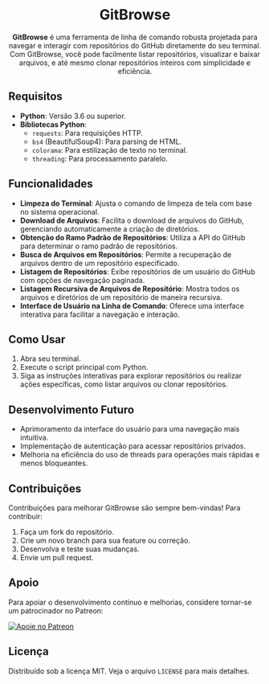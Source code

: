 <div align="center">
    <h1>GitBrowse</h1>
    <p text-align= "justify"><strong>GitBrowse</strong> é uma ferramenta de linha de comando robusta projetada para navegar e interagir com repositórios do GitHub diretamente do seu terminal. Com GitBrowse, você pode facilmente listar repositórios, visualizar e baixar arquivos, e até mesmo clonar repositórios inteiros com simplicidade e eficiência.</p>
</div>

<h2>Requisitos</h2>
<ul>
    <li><strong>Python</strong>: Versão 3.6 ou superior.</li>
    <li><strong>Bibliotecas Python</strong>:
        <ul>
            <li><code>requests</code>: Para requisições HTTP.</li>
            <li><code>bs4</code> (BeautifulSoup4): Para parsing de HTML.</li>
            <li><code>colorama</code>: Para estilização de texto no terminal.</li>
            <li><code>threading</code>: Para processamento paralelo.</li>
        </ul>
    </li>
</ul>

<h2>Funcionalidades</h2>
<ul>
    <li><strong>Limpeza do Terminal</strong>: Ajusta o comando de limpeza de tela com base no sistema operacional.</li>
    <li><strong>Download de Arquivos</strong>: Facilita o download de arquivos do GitHub, gerenciando automaticamente a criação de diretórios.</li>
    <li><strong>Obtenção do Ramo Padrão de Repositórios</strong>: Utiliza a API do GitHub para determinar o ramo padrão de repositórios.</li>
    <li><strong>Busca de Arquivos em Repositórios</strong>: Permite a recuperação de arquivos dentro de um repositório especificado.</li>
    <li><strong>Listagem de Repositórios</strong>: Exibe repositórios de um usuário do GitHub com opções de navegação paginada.</li>
    <li><strong>Listagem Recursiva de Arquivos de Repositório</strong>: Mostra todos os arquivos e diretórios de um repositório de maneira recursiva.</li>
    <li><strong>Interface de Usuário na Linha de Comando</strong>: Oferece uma interface interativa para facilitar a navegação e interação.</li>
</ul>

<h2>Como Usar</h2>
<ol>
    <li>Abra seu terminal.</li>
    <li>Execute o script principal com Python.</li>
    <li>Siga as instruções interativas para explorar repositórios ou realizar ações específicas, como listar arquivos ou clonar repositórios.</li>
</ol>

<h2>Desenvolvimento Futuro</h2>
<ul>
    <li>Aprimoramento da interface do usuário para uma navegação mais intuitiva.</li>
    <li>Implementação de autenticação para acessar repositórios privados.</li>
    <li>Melhoria na eficiência do uso de threads para operações mais rápidas e menos bloqueantes.</li>
</ul>

<h2>Contribuições</h2>
<p>Contribuições para melhorar GitBrowse são sempre bem-vindas! Para contribuir:</p>
<ol>
    <li>Faça um fork do repositório.</li>
    <li>Crie um novo branch para sua feature ou correção.</li>
    <li>Desenvolva e teste suas mudanças.</li>
    <li>Envie um pull request.</li>
</ol>

<h2>Apoio</h2>
<p>Para apoiar o desenvolvimento contínuo e melhorias, considere tornar-se um patrocinador no Patreon:</p>
<p><a href="https://patreon.com/SimpleDioney"><img src="https://patreon.com/SimpleDioney?utm_medium=unknown&utm_source=join_link&utm_campaign=creatorshare_creator&utm_content=copyLink" alt="Apoie no Patreon"></a></p>

<h2>Licença</h2>
<p>Distribuído sob a licença MIT. Veja o arquivo <code>LICENSE</code> para mais detalhes.</p>

